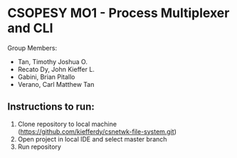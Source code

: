 # CSOPESY MO1 - Process Multiplexer and CLI

Group Members:
- Tan, Timothy Joshua O.
- Recato Dy, John Kieffer L.
- Gabini, Brian Pitallo
- Verano, Carl Matthew Tan

## Instructions to run:

 1. Clone repository to local machine (https://github.com/kiefferdy/csnetwk-file-system.git)
 2. Open project in local IDE and select master branch
 3. Run repository
